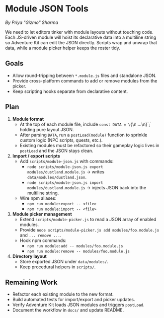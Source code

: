 # Module JSON Tools
*By Priya "Gizmo" Sharma*

We need to let editors tinker with module layouts without touching code. Each JS-driven module will hoist its declarative data into a multiline string so Adventure Kit can edit the JSON directly. Scripts wrap and unwrap that data, while a module picker helper keeps the roster tidy.

## Goals
- Allow round-tripping between `*.module.js` files and standalone JSON.
- Provide cross-platform commands to add or remove modules from the picker.
- Keep scripting hooks separate from declarative content.

## Plan
1. **Module format**
   - At the top of each module file, include `const DATA = \`{\n  ...\n}\`;` holding pure layout JSON.
   - After parsing `DATA`, run a `postLoad(module)` function to sprinkle custom logic (NPC scripts, quests, etc.).
   - Existing modules must be refactored so their gameplay logic lives in `postLoad` and the JSON stays clean.
2. **Import / export scripts**
   - Add `scripts/module-json.js` with commands:
     - `node scripts/module-json.js export modules/dustland.module.js` → writes `data/modules/dustland.json`.
     - `node scripts/module-json.js import modules/dustland.module.js` → injects JSON back into the multiline string.
   - Wire npm aliases:
     - `npm run module:export -- <file>`
     - `npm run module:import -- <file>`
3. **Module picker management**
   - Extend `scripts/module-picker.js` to read a JSON array of enabled modules.
   - Provide `node scripts/module-picker.js add modules/foo.module.js` and `... remove ...`.
   - Hook npm commands:
     - `npm run module:add -- modules/foo.module.js`
     - `npm run module:remove -- modules/foo.module.js`
4. **Directory layout**
   - Store exported JSON under `data/modules/`.
   - Keep procedural helpers in `scripts/`.

## Remaining Work
- Refactor each existing module to the new format.
- Build automated tests for import/export and picker updates.
- Verify Adventure Kit loads JSON modules and triggers `postLoad`.
- Document the workflow in `docs/` and update README.

